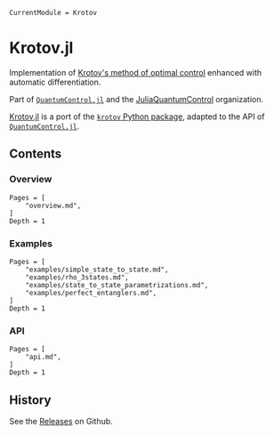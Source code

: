 ```@meta
CurrentModule = Krotov
```

# Krotov.jl

Implementation of [Krotov's method of optimal control](https://arxiv.org/abs/1008.5126) enhanced with automatic differentiation.

Part of [`QuantumControl.jl`](https://github.com/JuliaQuantumControl/QuantumControl.jl#readme) and the [JuliaQuantumControl](https://github.com/JuliaQuantumControl) organization.

[Krotov.jl](https://github.com/JuliaQuantumControl/Krotov.jl) is a port of the [`krotov` Python package](https://github.com/qucontrol/krotov#readme), adapted to the API  of [`QuantumControl.jl`](https://github.com/JuliaQuantumControl/QuantumControl.jl#readme).


## Contents

### Overview

```@contents
Pages = [
    "overview.md",
]
Depth = 1
```

### Examples

```@contents
Pages = [
    "examples/simple_state_to_state.md",
    "examples/rho_3states.md",
    "examples/state_to_state_parametrizations.md",
    "examples/perfect_entanglers.md",
]
Depth = 1
```

### API

```@contents
Pages = [
    "api.md",
]
Depth = 1
```

## History

See the [Releases](https://github.com/JuliaQuantumControl/Krotov.jl/releases) on Github.
